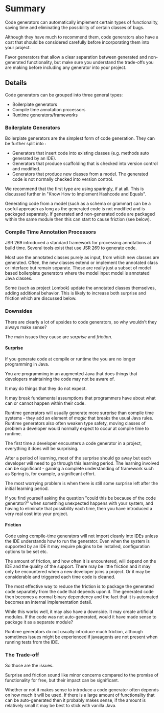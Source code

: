 # Summary

Code generators can automatically implement certain types of functionality, saving time and eliminating the possibility of certain classes of bugs.

Although they have much to recommend them, code generators also have a cost that should be considered carefully before incorporating them into your project.

Favor generators that allow a clear separation between generated and non-generated functionality, but make sure you understand the trade-offs you are making before including any generator into your project.

## Details

Code generators can be grouped into three general types:

* Boilerplate generators
* Compile time annotation processors
* Runtime generators/frameworks

### Boilerplate Generators

Boilerplate generators are the simplest form of code generation. They can be further split into :

* Generators that insert code into existing classes (e.g. methods auto generated by an IDE).
* Generators that produce scaffolding that is checked into version control and modified.
* Generators that produce new classes from a model. The generated code is not normally checked into version control.

We recommend that the first type are using sparingly, if at all. This is discussed further in "Know How to Implement Hashcode and Equals".

Generating code from a model (such as a schema or grammar) can be a useful approach as long as the generated code is not modified and is packaged separately. If generated and non-generated code are packaged within the same module then this can start to cause friction (see below).

<!-- nopb -->
### Compile Time Annotation Processors

JSR 269 introduced a standard framework for processing annotations at build time. Several tools exist that use JSR 269 to generate code.

Most use the annotated classes purely as input, from which new classes are generated. Often, the new classes extend or implement the annotated class or interface but remain separate. These are really just a subset of model based boilerplate generators where the model input model is annotated Java classes.

Some (such as project Lombok) update the annotated classes themselves, adding additional behavior. This is likely to increase both surprise and friction which are discussed below.
<!-- endnopb -->

### Downsides

There are clearly a lot of upsides to code generators, so why wouldn't they always make sense?

The main issues they cause are *surprise* and *friction*.

#### Surprise

If you generate code at compile or runtime the you are no longer programming in Java.

You are programming in an augmented Java that does things that developers maintaining the code may not be aware of.

It may do things that they do not expect.

It may break fundamental assumptions that programmers have about what can or cannot happen within their code.

Runtime generators will usually generate more surprise than compile time systems - they add an element of *magic* that breaks the usual Java rules. Runtime generators also often weaken type safety, moving classes of problem a developer would normally expect to occur at compile time to runtime.

The first time a developer encounters a code generator in a project, everything it does will be surprising.

After a period of learning, most of the surprise should go away but each developer will need to go through this learning period. The learning involved can be significant - gaining a complete understanding of framework such as Spring is, for example, a significant effort.

The most worrying problem is when there is still some surprise left after the initial learning period.

If you find yourself asking the question "could this be because of the code generator?" when something unexpected happens with your system, and having to eliminate that possibility each time, then you have introduced a very real cost into your project.

#### Friction

Code using compile-time generators will not import cleanly into IDEs unless the IDE understands how to run the generator. Even when the system is supported by an IDE it may require plugins to be installed, configuration options to be set etc.

The amount of friction, and how often it is encountered, will depend on the IDE and the quality of the support. There may be little friction and it may only be encountered when a new developer joins a project. Or it may be considerable and triggered each time code is cleaned.

The most effective way to reduce the friction is to package the generated code separately from the code that depends upon it. The generated code then becomes a normal binary dependency and the fact that it is automated becomes an internal implementation detail.

While this works well, it may also have a downside. It may create artificial modules. If the code was not auto-generated, would it have made sense to package it as a separate module?

Runtime generators do not usually introduce much friction, although sometimes issues might be experienced if javaagents are not present when running tests from the IDE.

### The Trade-off

So those are the issues.

Surprise and friction sound like minor concerns compared to the promise of functionality for free, but their impact can be significant.

Whether or not it makes sense to introduce a code generator often depends on how much it will be used. If there is a large amount of functionality that can be auto-generated then it probably makes sense, if the amount is relatively small it may be best to stick with vanilla Java.


